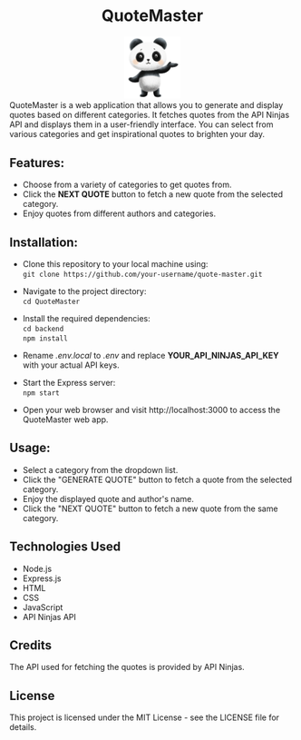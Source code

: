 <h1 align="center">QuoteMaster</h1>
<div align="center"><img src="./frontend/images/teddy.png" alt="logo" width="100px"/></div>
QuoteMaster is a web application that allows you to generate and display quotes based on different categories. It fetches quotes from the API Ninjas API and displays them in a user-friendly interface. You can select from various categories and get inspirational quotes to brighten your day.

## Features:
* Choose from a variety of categories to get quotes from.
* Click the **NEXT QUOTE** button to fetch a new quote from the selected category.
* Enjoy quotes from different authors and categories.

## Installation: 

* Clone this repository to your local machine using:</br>
`git clone https://github.com/your-username/quote-master.git`

* Navigate to the project directory:</br>
`cd QuoteMaster`

* Install the required dependencies:</br>
`cd backend`</br>
`npm install`

* Rename *.env.local* to *.env* and replace **YOUR_API_NINJAS_API_KEY** with your actual API keys.

* Start the Express server:</br>
`npm start`</br>

* Open your web browser and visit http://localhost:3000 to access the QuoteMaster web app.

## Usage:
* Select a category from the dropdown list.
* Click the "GENERATE QUOTE" button to fetch a quote from the selected category.
* Enjoy the displayed quote and author's name.
* Click the "NEXT QUOTE" button to fetch a new quote from the same category.

## Technologies Used
* Node.js
* Express.js
* HTML
* CSS
* JavaScript
* API Ninjas API

## Credits
The API used for fetching the quotes is provided by API Ninjas.

## License
This project is licensed under the MIT License - see the LICENSE file for details.


